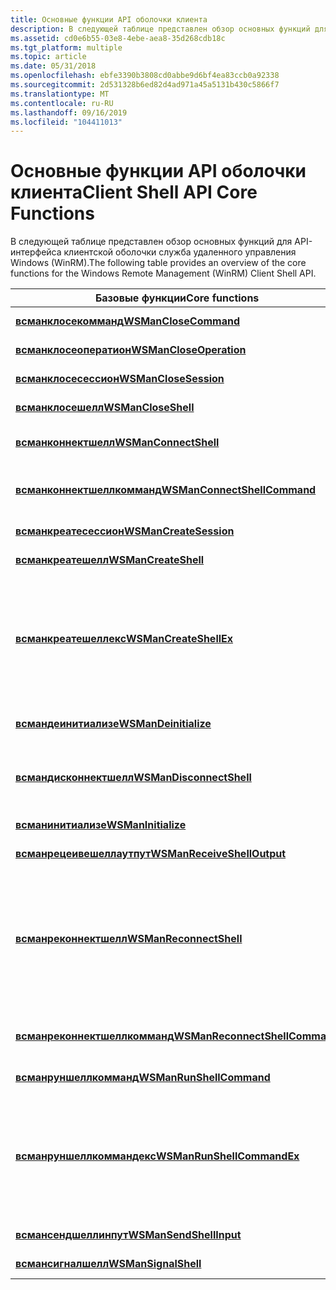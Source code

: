 ```yaml
---
title: Основные функции API оболочки клиента
description: В следующей таблице представлен обзор основных функций для API-интерфейса клиентской оболочки служба удаленного управления Windows (WinRM).
ms.assetid: cd0e6b55-03e8-4ebe-aea8-35d268cdb18c
ms.tgt_platform: multiple
ms.topic: article
ms.date: 05/31/2018
ms.openlocfilehash: ebfe3390b3808cd0abbe9d6bf4ea83ccb0a92338
ms.sourcegitcommit: 2d531328b6ed82d4ad971a45a5131b430c5866f7
ms.translationtype: MT
ms.contentlocale: ru-RU
ms.lasthandoff: 09/16/2019
ms.locfileid: "104411013"
---
```

# <a name="client-shell-api-core-functions"></a><span data-ttu-id="e848c-103">Основные функции API оболочки клиента</span><span class="sxs-lookup"><span data-stu-id="e848c-103">Client Shell API Core Functions</span></span>

<span data-ttu-id="e848c-104">В следующей таблице представлен обзор основных функций для API-интерфейса клиентской оболочки служба удаленного управления Windows (WinRM).</span><span class="sxs-lookup"><span data-stu-id="e848c-104">The following table provides an overview of the core functions for the Windows Remote Management (WinRM) Client Shell API.</span></span>



| <span data-ttu-id="e848c-105">Базовые функции</span><span class="sxs-lookup"><span data-stu-id="e848c-105">Core functions</span></span>                                                   | <span data-ttu-id="e848c-106">Описание</span><span class="sxs-lookup"><span data-stu-id="e848c-106">Description</span></span>                                                                                                                                                                     |
|------------------------------------------------------------------|---------------------------------------------------------------------------------------------------------------------------------------------------------------------------------|
| [<span data-ttu-id="e848c-107">**всманклосекомманд**</span><span class="sxs-lookup"><span data-stu-id="e848c-107">**WSManCloseCommand**</span></span>](/windows/desktop/api/Wsman/nf-wsman-wsmanclosecommand)                   | <span data-ttu-id="e848c-108">Закрывает команду.</span><span class="sxs-lookup"><span data-stu-id="e848c-108">Closes a command.</span></span>                                                                                                                                                               |
| [<span data-ttu-id="e848c-109">**всманклосеоператион**</span><span class="sxs-lookup"><span data-stu-id="e848c-109">**WSManCloseOperation**</span></span>](/windows/desktop/api/Wsman/nf-wsman-wsmancloseoperation)               | <span data-ttu-id="e848c-110">Закрывает операцию.</span><span class="sxs-lookup"><span data-stu-id="e848c-110">Closes an operation.</span></span>                                                                                                                                                            |
| [<span data-ttu-id="e848c-111">**всманклосесессион**</span><span class="sxs-lookup"><span data-stu-id="e848c-111">**WSManCloseSession**</span></span>](/windows/desktop/api/Wsman/nf-wsman-wsmanclosesession)                   | <span data-ttu-id="e848c-112">Закрывает сеанс WinRM.</span><span class="sxs-lookup"><span data-stu-id="e848c-112">Closes a WinRM session.</span></span>                                                                                                                                                         |
| [<span data-ttu-id="e848c-113">**всманклосешелл**</span><span class="sxs-lookup"><span data-stu-id="e848c-113">**WSManCloseShell**</span></span>](/windows/desktop/api/Wsman/nf-wsman-wsmancloseshell)                       | <span data-ttu-id="e848c-114">Закрывает объект оболочки.</span><span class="sxs-lookup"><span data-stu-id="e848c-114">Closes a shell object.</span></span>                                                                                                                                                          |
| [<span data-ttu-id="e848c-115">**всманконнектшелл**</span><span class="sxs-lookup"><span data-stu-id="e848c-115">**WSManConnectShell**</span></span>](/windows/desktop/api/Wsman/nf-wsman-wsmanconnectshell)                   | <span data-ttu-id="e848c-116">Подключается к существующему сеансу сервера.</span><span class="sxs-lookup"><span data-stu-id="e848c-116">Connects to an existing server session.</span></span>                                                                                                                                         |
| [<span data-ttu-id="e848c-117">**всманконнектшеллкомманд**</span><span class="sxs-lookup"><span data-stu-id="e848c-117">**WSManConnectShellCommand**</span></span>](/windows/desktop/api/Wsman/nf-wsman-wsmanconnectshellcommand)     | <span data-ttu-id="e848c-118">Подключается к существующей команде, выполняемой в оболочке.</span><span class="sxs-lookup"><span data-stu-id="e848c-118">Connects to an existing command running in a shell.</span></span>                                                                                                                             |
| [<span data-ttu-id="e848c-119">**всманкреатесессион**</span><span class="sxs-lookup"><span data-stu-id="e848c-119">**WSManCreateSession**</span></span>](/windows/desktop/api/Wsman/nf-wsman-wsmancreatesession)                 | <span data-ttu-id="e848c-120">Создает сеанс WinRM.</span><span class="sxs-lookup"><span data-stu-id="e848c-120">Creates a WinRM session.</span></span>                                                                                                                                                        |
| [<span data-ttu-id="e848c-121">**всманкреатешелл**</span><span class="sxs-lookup"><span data-stu-id="e848c-121">**WSManCreateShell**</span></span>](/windows/desktop/api/Wsman/nf-wsman-wsmancreateshell)                     | <span data-ttu-id="e848c-122">Создает объект оболочки.</span><span class="sxs-lookup"><span data-stu-id="e848c-122">Creates a shell object.</span></span>                                                                                                                                                         |
| [<span data-ttu-id="e848c-123">**всманкреатешеллекс**</span><span class="sxs-lookup"><span data-stu-id="e848c-123">**WSManCreateShellEx**</span></span>](/windows/desktop/api/Wsman/nf-wsman-wsmancreateshellex)                 | <span data-ttu-id="e848c-124">Создает объект оболочки с использованием тех же функций, что и функция [**всманкреатешелл**](/windows/desktop/api/Wsman/nf-wsman-wsmancreateshell) , с добавлением идентификатора оболочки, заданной клиентом.</span><span class="sxs-lookup"><span data-stu-id="e848c-124">Creates a shell object by using the same functionality as the [**WSManCreateShell**](/windows/desktop/api/Wsman/nf-wsman-wsmancreateshell) function, with the addition of a client-specified shell ID.</span></span>          |
| [<span data-ttu-id="e848c-125">**всмандеинитиализе**</span><span class="sxs-lookup"><span data-stu-id="e848c-125">**WSManDeinitialize**</span></span>](/windows/desktop/api/Wsman/nf-wsman-wsmandeinitialize)                   | <span data-ttu-id="e848c-126">Деинициализирует клиентский стек WinRM.</span><span class="sxs-lookup"><span data-stu-id="e848c-126">Deinitializes the WinRM client stack.</span></span>                                                                                                                                           |
| [<span data-ttu-id="e848c-127">**всмандисконнектшелл**</span><span class="sxs-lookup"><span data-stu-id="e848c-127">**WSManDisconnectShell**</span></span>](/windows/desktop/api/Wsman/nf-wsman-wsmandisconnectshell)             | <span data-ttu-id="e848c-128">Отключает сетевое подключение активной оболочки и связанных с ней команд.</span><span class="sxs-lookup"><span data-stu-id="e848c-128">Disconnects the network connection of an active shell and its associated commands.</span></span>                                                                                              |
| [<span data-ttu-id="e848c-129">**всманинитиализе**</span><span class="sxs-lookup"><span data-stu-id="e848c-129">**WSManInitialize**</span></span>](/windows/desktop/api/Wsman/nf-wsman-wsmaninitialize)                       | <span data-ttu-id="e848c-130">Инициализирует WinRM.</span><span class="sxs-lookup"><span data-stu-id="e848c-130">Initializes WinRM.</span></span>                                                                                                                                                              |
| [<span data-ttu-id="e848c-131">**всманрецеивешеллаутпут**</span><span class="sxs-lookup"><span data-stu-id="e848c-131">**WSManReceiveShellOutput**</span></span>](/windows/desktop/api/Wsman/nf-wsman-wsmanreceiveshelloutput)       | <span data-ttu-id="e848c-132">Получает выходные данные оболочки.</span><span class="sxs-lookup"><span data-stu-id="e848c-132">Receives shell output.</span></span>                                                                                                                                                          |
| [<span data-ttu-id="e848c-133">**всманреконнектшелл**</span><span class="sxs-lookup"><span data-stu-id="e848c-133">**WSManReconnectShell**</span></span>](/windows/desktop/api/Wsman/nf-wsman-wsmanreconnectshell)               | <span data-ttu-id="e848c-134">Повторно подключает ранее отключенный сеанс оболочки.</span><span class="sxs-lookup"><span data-stu-id="e848c-134">Reconnects a previously disconnected shell session.</span></span> <span data-ttu-id="e848c-135">Чтобы повторно подключить связанные команды сеанса оболочки, используйте [**всманреконнектшеллкомманд**](/windows/desktop/api/Wsman/nf-wsman-wsmanreconnectshellcommand).</span><span class="sxs-lookup"><span data-stu-id="e848c-135">To reconnect the shell session's associated commands, use [**WSManReconnectShellCommand**](/windows/desktop/api/Wsman/nf-wsman-wsmanreconnectshellcommand).</span></span> |
| [<span data-ttu-id="e848c-136">**всманреконнектшеллкомманд**</span><span class="sxs-lookup"><span data-stu-id="e848c-136">**WSManReconnectShellCommand**</span></span>](/windows/desktop/api/Wsman/nf-wsman-wsmanreconnectshellcommand) | <span data-ttu-id="e848c-137">Повторно подключает ранее отключенную команду.</span><span class="sxs-lookup"><span data-stu-id="e848c-137">Reconnects a previously disconnected command.</span></span>                                                                                                                                   |
| [<span data-ttu-id="e848c-138">**всманруншеллкомманд**</span><span class="sxs-lookup"><span data-stu-id="e848c-138">**WSManRunShellCommand**</span></span>](/windows/desktop/api/Wsman/nf-wsman-wsmanrunshellcommand)             | <span data-ttu-id="e848c-139">Выполняет команду оболочки.</span><span class="sxs-lookup"><span data-stu-id="e848c-139">Runs a shell command.</span></span>                                                                                                                                                           |
| [<span data-ttu-id="e848c-140">**всманруншеллкоммандекс**</span><span class="sxs-lookup"><span data-stu-id="e848c-140">**WSManRunShellCommandEx**</span></span>](/windows/desktop/api/Wsman/nf-wsman-wsmanrunshellcommandex)         | <span data-ttu-id="e848c-141">Предоставляет те же функциональные возможности, что и функция [**всманруншеллкомманд**](/windows/desktop/api/Wsman/nf-wsman-wsmanrunshellcommand) , с добавлением параметра идентификатора команды.</span><span class="sxs-lookup"><span data-stu-id="e848c-141">Provides the same functionality as the [**WSManRunShellCommand**](/windows/desktop/api/Wsman/nf-wsman-wsmanrunshellcommand) function, with the addition of a command ID option.</span></span>                                 |
| [<span data-ttu-id="e848c-142">**всмансендшеллинпут**</span><span class="sxs-lookup"><span data-stu-id="e848c-142">**WSManSendShellInput**</span></span>](/windows/desktop/api/Wsman/nf-wsman-wsmansendshellinput)               | <span data-ttu-id="e848c-143">Отправляет входные данные в оболочку.</span><span class="sxs-lookup"><span data-stu-id="e848c-143">Sends input to a shell.</span></span>                                                                                                                                                         |
| [<span data-ttu-id="e848c-144">**всмансигналшелл**</span><span class="sxs-lookup"><span data-stu-id="e848c-144">**WSManSignalShell**</span></span>](/windows/desktop/api/Wsman/nf-wsman-wsmansignalshell)                     | <span data-ttu-id="e848c-145">Сигнализирует оболочке.</span><span class="sxs-lookup"><span data-stu-id="e848c-145">Signals a shell.</span></span>                                                                                                                                                                |



 

 

 





